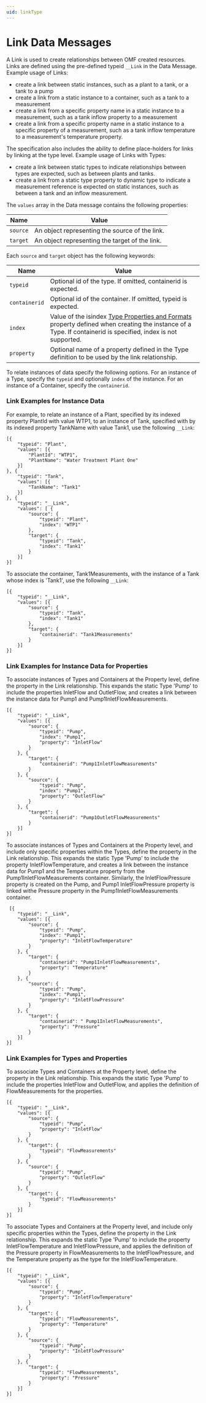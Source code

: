 ```yaml
---
uid: linkType
---
```


# Link Data Messages

A Link is used to create relationships between OMF created resources. Links are defined using the pre-defined typeid `__Link` in the Data Message.
Example usage of Links:
 - create a link between static instances, such as a plant to a tank, or a tank to a pump
 - create a link from a static instance to a container, such as a tank to a measurement
 - create a link from a specific property name in a static instance to a measurement, such as a tank inflow property to a measurement
 - create a link from a specific property name in a static instance to a specific property of a measurement, such as a tank inflow temperature to a measurement's temperature property.

The specification also includes the ability to define place-holders for links by linking at the type level. Example usage of Links with Types:
 - create a link between static types to indicate relationships between types are expected, such as between plants and tanks.
 - create a link from a static type property to dynamic type to indicate a measurement reference is expected on static instances, such as between a tank and an inflow measurement.

The `values` array in the Data message contains the following properties:

| Name | Value |
| --- | --- |
| `source` | An object representing the source of the link. |
| `target` | An object representing the target of the link. |

Each `source` and `target` object has the following keywords:

| Name | Value |
| --- | --- |
| `typeid` | Optional id of the type. If omitted, containerid is expected. |
| `containerid` | Optional id of the container. If omitted, typeid is expected. |
| `index` | Value of the isindex [Type Properties and Formats](xref:typePropertiesAndFormats) property defined when creating the instance of a Type. If containerid is specified, index is not supported. |
| `property` | Optional name of a property defined in the Type definition to be used by the link relationship. |

To relate instances of data specify the following options. For an instance of a Type, specify the `typeid` and optionally `index` of the instance.
For an instance of a Container, specify the `containerid`.

### Link Examples for Instance Data

For example, to relate an instance of a Plant, specified by its indexed property PlantId with value WTP1, to an instance of Tank, specified with by its indexed property TankName with value Tank1, use the following `__Link`:

    [{
        "typeid": "Plant",
        "values": [{
			"PlantId": "WTP1",
			"PlantName": "Water Treatment Plant One"
		}]
    }, {
        "typeid": "Tank",
        "values": [{
			"TankName": "Tank1"
		}]
    }, {
        "typeid": "__Link",
        "values": [ {
			"source": {
				"typeid": "Plant",
				"index": "WTP1"
			},
            "target": {
				"typeid": "Tank",
				"index": "Tank1"
			}
		}]
    }]

To associate the container, Tank1Measurements, with the instance of a Tank whose index is \'Tank1\', use the following `__Link`:

    [{
		"typeid": "__Link",
        "values": [{
			"source": {
				"typeid": "Tank",
				"index": "Tank1"
			},
            "target": {
				"containerid": "Tank1Measurements"
			}
		}]
	}]

### Link Examples for Instance Data for Properties

To associate instances of Types and Containers at the Property level, define the property in the Link relationship.
This expands the static Type \'Pump\' to include the properties InletFlow and OutletFlow, and creates a link between the instance data for Pump1 and Pump1InletFlowMeasurements.

	[{
		"typeid": "__Link",
		"values": [{
			"source": {
				"typeid": "Pump",
				"index": "Pump1",
				"property": "InletFlow"
			}
		}, {
			"target": {
				"containerid": "Pump1InletFlowMeasurements"
			}
		}, {
			"source": {
				"typeid": "Pump",
				"index": "Pump1",
				"property": "OutletFlow"
			}
		}, {
			"target": {
				"containerid": "Pump1OutletFlowMeasurements"
			}
		}]
	}]

To associate instances of Types and Containers at the Property level, and include only specific properties within the Types, define the property in the Link relationship.
This expands the static Type \'Pump\' to include the property InletFlowTemperature, and creates a link between the instance data for Pump1 and the Temperature property from the Pump1InletFlowMeasurements container.
Similarly, the InletFlowPressure property is created on the Pump, and Pump1 InletFlowPressure property is linked withe Pressure property in the Pump1InletFlowMeasurements container.

	 [{
		"typeid": "__Link",
		"values": [{
			"source": {
				"typeid": "Pump",
				"index": "Pump1",
				"property": "InletFlowTemperature"
			}
		}, {
			"target": {
				"containerid": "Pump1InletFlowMeasurements",
				"property": "Temperature"
			}
		}, {
			"source": {
				"typeid": "Pump",
				"index": "Pump1",
				"property": "InletFlowPressure"
			}
		}, {
			"target": {
				"containerid": " Pump1InletFlowMeasurements",
				"property": "Pressure"
			}
		}]
	}]

### Link Examples for Types and Properties

To associate Types and Containers at the Property level, define the property in the Link relationship.
This expands the static Type \'Pump\' to include the properties InletFlow and OutletFlow, and applies the definition of FlowMeasurements for the properties.

	[{
		"typeid": "__Link",
		"values": [{
			"source": {
				"typeid": "Pump",
				"property": "InletFlow"
			}
		}, {
			"target": {
				"typeid": "FlowMeasurements"
			}
		}, {
			"source": {
				"typeid": "Pump",
				"property": "OutletFlow"
			}
		}, {
			"target": {
				"typeid": "FlowMeasurements"
			}
		}]
	}]

To associate Types and Containers at the Property level, and include only specific properties within the Types, define the property in the Link relationship.
This expands the static Type \'Pump\' to include the property InletFlowTemperature and InletFlowPressure, and applies the definition of the Pressure property in FlowMeasurements to the InletFlowPressure,
and the Temperature property as the type for the InletFlowTemperature.

	[{
		"typeid": "__Link",
		"values": [{
			"source": {
				"typeid": "Pump",
				"property": "InletFlowTemperature"
			}
		}, {
			"target": {
				"typeid": "FlowMeasurements",
				"property": "Temperature"
			}
		}, {
			"source": {
				"typeid": "Pump",
				"property": "InletFlowPressure"
			}
		}, {
			"target": {
				"typeid": "FlowMeasurements",
				"property": "Pressure"
			}
		}]
	}]
